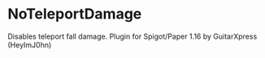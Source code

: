# NoTeleportDamage
Disables teleport fall damage. Plugin for Spigot/Paper 1.16 by GuitarXpress (HeyImJ0hn)
